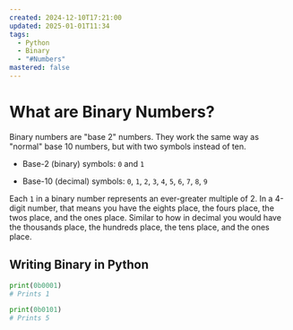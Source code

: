```yaml
---
created: 2024-12-10T17:21:00
updated: 2025-01-01T11:34
tags:
  - Python
  - Binary
  - "#Numbers"
mastered: false
---
```


# What are Binary Numbers?

Binary numbers are "base 2" numbers. They work the same way as "normal" base 10 numbers, but with two symbols instead of ten.

- Base-2 (binary) symbols: `0` and `1`

- Base-10 (decimal) symbols: `0`, `1`, `2`, `3`, `4`, `5`, `6`, `7`, `8`, `9`

Each `1` in a binary number represents an ever-greater multiple of 2. In a 4-digit number, that means you have the eights place, the fours place, the twos place, and the ones place. Similar to how in decimal you would have the thousands place, the hundreds place, the tens place, and the ones place.

## Writing Binary in Python

```python
print(0b0001)
# Prints 1

print(0b0101)
# Prints 5
```

